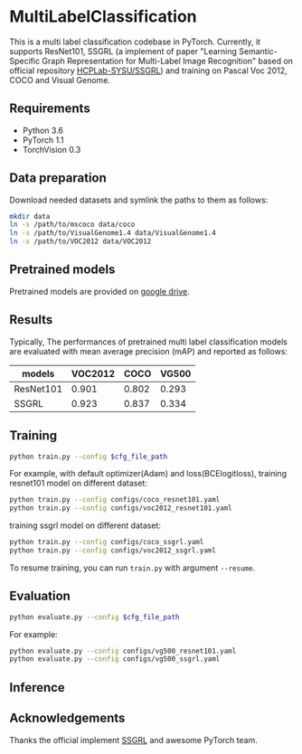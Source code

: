 # MultiLabelClassification

This is a multi label classification codebase in PyTorch. Currently, it supports ResNet101, SSGRL (a implement of paper "Learning Semantic-Specific Graph Representation for Multi-Label Image Recognition" based on official repository [HCPLab-SYSU/SSGRL](https://github.com/HCPLab-SYSU/SSGRL)) and training on Pascal Voc 2012, COCO and Visual Genome.

## Requirements
- Python 3.6
- PyTorch 1.1
- TorchVision 0.3

## Data preparation
Download needed datasets and symlink the paths to them as follows:
```bash
mkdir data
ln -s /path/to/mscoco data/coco
ln -s /path/to/VisualGenome1.4 data/VisualGenome1.4
ln -s /path/to/VOC2012 data/VOC2012
```

## Pretrained models
Pretrained models are provided on [google drive](https://drive.google.com/open?id=10Ex1hEWCZw8Gop0DN-kvnPVlVfuzTbll). 

## Results
Typically, The performances of pretrained multi label classification models are evaluated with mean average precision (mAP) and reported as follows:

|   models  |  VOC2012  |  COCO   |   VG500  |
|   -----   |  -------  |  -----  | ---------|
| ResNet101 |   0.901   |  0.802  |   0.293  |
| SSGRL     |   0.923   |  0.837  |   0.334  |

## Training

```bash
python train.py --config $cfg_file_path
```
For example, with default optimizer(Adam) and loss(BCElogitloss), training resnet101 model on different dataset: 
```bash
python train.py --config configs/coco_resnet101.yaml
python train.py --config configs/voc2012_resnet101.yaml
```
training ssgrl model on different dataset:
```bash
python train.py --config configs/coco_ssgrl.yaml
python train.py --config configs/voc2012_ssgrl.yaml
```

To resume training, you can run `train.py` with argument `--resume`.

## Evaluation

```bash
python evaluate.py --config $cfg_file_path
```
For example:
```bash
python evaluate.py --config configs/vg500_resnet101.yaml
python evaluate.py --config configs/vg500_ssgrl.yaml
```

## Inference

## Acknowledgements
Thanks the official implement [SSGRL](https://github.com/HCPLab-SYSU/SSGRL) and awesome PyTorch team.
